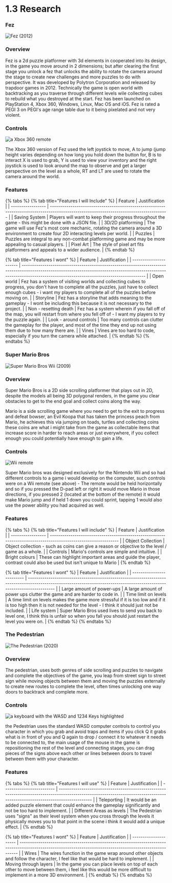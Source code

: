 # 1.3 Research

### Fez

![Fez (2012)](<../.gitbook/assets/image (4) (1) (1).png>)

### Overview&#x20;

Fez is a 2d puzzle platformer with 3d elements in cooperated into its design, in the game you move around in 2 dimensions; but after clearing the first stage you unlock a fez that unlocks the ability to rotate the camera around the stage to create new challenges and more puzzles to do with perspective. It was developed by Polytron Corporation and released by trapdoor games in 2012. Technically the game is open world with backtracking as you traverse through different levels wile collecting cubes to rebuild what you destroyed at the start. Fez has been launched on PlayStation 4, Xbox 360, Windows, Linux, Mac OS and iOS. Fez is rated a PEGI 3 on PEGI's age range table due to it being pixelated and not very violent.

### Controls

![a Xbox 360 remote](<../.gitbook/assets/image (6).png>)

The Xbox 360 version of Fez used the left joystick to move, A to jump (jump height varies depending on how long you hold down the button for, B is to interact X is used to grab, Y is used to view your inventory and the right joystick is used to look around the map to observe and get a larger perspective on the level as a whole, RT and LT are used to rotate the camera around the world.

### Features

{% tabs %}
{% tab title="Features I will Include" %}
| Feature           | Justification                                                                                                                           |
| ----------------- | --------------------------------------------------------------------------------------------------------------------------------------- |
| Saving System     | Players will want to keep their progress throughout the game - this might be done with a JSON file.                                     |
| 3D/2D platforming | The game will use Fez's most core mechanic, rotating the camera around a 3D environment to create four 2D interacting levels per world. |
| Puzzles           | Puzzles are integral to any non-combat platforming game and may be more appealing to casual players.                                    |
| Pixel Art         | The style of pixel art fits platformers and appeals to a wider audience.                                                                |
{% endtab %}

{% tab title="Features I wont" %}
| Feature                | Justification                                                                                                                                                                                                            |
| ---------------------- | ------------------------------------------------------------------------------------------------------------------------------------------------------------------------------------------------------------------------ |
| Open world             | Fez has a system of visiting worlds and collecting cubes to progress, you don't have to complete all the puzzles, just have to collect enough cubes - i want my players to complete all of the puzzles before moving on. |
| Storyline              | Fez has a storyline that adds meaning to the gameplay - I wont be including this because it is not necessary to the project.                                                                                             |
| Non - resetting death  | Fez has a system wherein if you fall off of the map, you will restart from where you fell off of - I want my players to try the puzzle again.                                                                            |
| Look - around controls | Too many controls can clutter the gameplay for the player, and most of the time they end up not using them due to how many there are.                                                                                    |
| Vines                  | Vines are too hard to code, especially if you turn the camera while attached.                                                                                                                                            |
{% endtab %}
{% endtabs %}

### Super Mario Bros

![Super Mario Bros Wii (2009)](<../.gitbook/assets/image (6) (1) (1).png>)

### Overview

Super Mario Bros is a 2D side scrolling platformer that plays out in 2D, despite the models all being 3D polygonal renders, in the game you clear obstacles to get to the end goal and collect coins along the way.

Mario is a side scrolling game where you need to get to the exit to progress and defeat bowser, an Evil Koopa that has taken the princess peach from Mario, he achieves this via jumping on toads, turtles and collecting coins these coins are what i might take from the game as collectable items that increase score in harder to reach areas or just everywhere, if you collect enough you could potentially have enough to gain a life.&#x20;

### Controls

![Wii remote](<../.gitbook/assets/image (1) (1).png>)

Super Mario bros was designed exclusively for the Nintendo Wii and so had different controls to a game i would develop on the computer, such controls were on a Wii remote (see above) - The remote would be held horizontally and so if you pressed the D-pad left or right it would move Mario in those directions, if you pressed 2 (located at the bottom of the remote) it would make Mario jump and if held 1 down you could sprint, tapping 1 would also use the power ability you had acquired as well.

### Features

{% tabs %}
{% tab title="Features I will include" %}
| Feature           | Justification                                                                                                   |
| ----------------- | --------------------------------------------------------------------------------------------------------------- |
| Object Collection | Object collection - such as coins can give a reason or objective to the level / game as a whole.                |
| Controls          | Mario's controls are simple and intuitive.                                                                      |
| Bright colours    | These can highlight important areas and guide the player, contrast could also be used but isn't unique to Mario |
{% endtab %}

{% tab title="Features I wont" %}
| Feature                   | Justification                                                                                                                                                             |
| ------------------------- | ------------------------------------------------------------------------------------------------------------------------------------------------------------------------- |
| Large amount of power-ups | A large amount of power ups clutter the game and are harder to code in.                                                                                                   |
| Time limit on levels      | A time limit on levels makes the game more stressful if it is too low and if it is too high then it is not needed for the level - I think it should just not be included. |
| Life system               | Super Mario Bros used lives to send you back to level one, I think this is unfair so when you fall you should just restart the level you were on.                         |
{% endtab %}
{% endtabs %}

### The Pedestrian

![The Pedestrian (2020)](<../.gitbook/assets/image (6) (1).png>)

### Overview

The pedestrian, uses both genres of side scrolling and puzzles to navigate and complete the objectives of the game, you leap from street sign to street sign while moving objects between them and moving the puzzles externally to create new routes to complete the level, often times unlocking one way doors to backtrack and complete more.

### Controls

![a keyboard with the WASD and 1234 Keys highlighted](<../.gitbook/assets/image (3).png>)

the Pedestrian uses the standard WASD computer controls to control you character in which you grab and avoid traps and items if you click Q it grabs what is in front of you and Q again to drop / connect it to whatever it needs to be connected to, the main usage of the mouse in the game is repositioning the rest of the level and connecting stages, you can drag pieces of the signs above each other or lines between doors to travel between them with your character.

### Features

{% tabs %}
{% tab title="Features I will use" %}
| Feature                   | Justification                                                                                                                                                                |
| ------------------------- | ---------------------------------------------------------------------------------------------------------------------------------------------------------------------------- |
| Teleporting               | It would be an added puzzle element that could enhance the gameplay significantly and not be too hard to implement.                                                          |
| Different Areas as levels | The Pedestrian uses "signs" as their level system when you cross through the levels it physically moves you to that point in the scene i think it would add a unique effect. |
{% endtab %}

{% tab title="Features I wont" %}
| Feature               | Justification                                                                                                                                               |
| --------------------- | ----------------------------------------------------------------------------------------------------------------------------------------------------------- |
| Wires                 | The wires function in the game wrap around other objects and follow the character, I feel like that would be hard to implement.                             |
| Moving through layers | In the game you can place levels on top of each other to move between them, i feel like this would be more difficult to implement in a more 3D environment. |
{% endtab %}
{% endtabs %}
